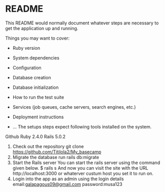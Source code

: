 # README

This README would normally document whatever steps are necessary to get the
application up and running.

Things you may want to cover:

* Ruby version

* System dependencies

* Configuration

* Database creation

* Database initialization

* How to run the test suite

* Services (job queues, cache servers, search engines, etc.)

* Deployment instructions

* ...
The setups steps expect following tools installed on the system.

Github
Ruby 2.4.0
Rails 5.0.2
1. Check out the repository
git clone https://github.com/Titilola2/My_basecamp
2. Migrate the database
run rails db:migrate
3. Start the Rails server
You can start the rails server using the command given below.
 $ rails s
And now you can visit the site with the URL http://localhost:3000 or whaterver custum host you set it to run on.
4. Login into the app as an admin using the login details 
email:galapagous09@gmail.com
password:musa123



